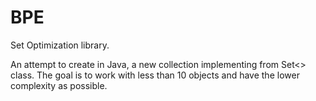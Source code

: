 # BPE
Set Optimization library.

An attempt to create in Java, a new collection implementing from Set<> class. The goal is to work with less than 10 objects and have the lower complexity as possible.

